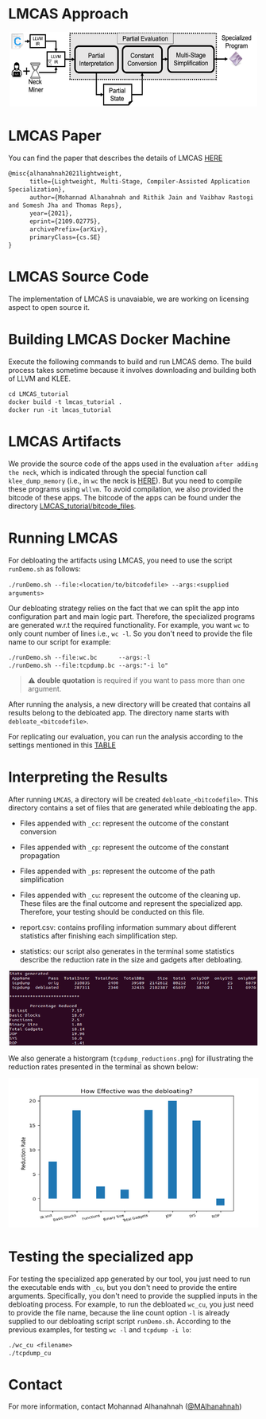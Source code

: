 # LMCAS Approach #

<p align="center">
<img src="./lmcas.png" width="500" height="150" alt="LMCAS Workflow" />
</p>

# LMCAS Paper
You can find the paper that describes the details of LMCAS [HERE](https://arxiv.org/abs/2109.02775)

```
@misc{alhanahnah2021lightweight,
      title={Lightweight, Multi-Stage, Compiler-Assisted Application Specialization}, 
      author={Mohannad Alhanahnah and Rithik Jain and Vaibhav Rastogi and Somesh Jha and Thomas Reps},
      year={2021},
      eprint={2109.02775},
      archivePrefix={arXiv},
      primaryClass={cs.SE}
}
```

# LMCAS Source Code
The implementation of LMCAS is unavaiable, we are working on licensing aspect to open source it.

# Building LMCAS Docker Machine
Execute the following commands to build and run LMCAS demo. The build process takes sometime because it involves downloading and building both of LLVM and KLEE.  
```shell
cd LMCAS_tutorial
docker build -t lmcas_tutorial .
docker run -it lmcas_tutorial
```
# LMCAS Artifacts
We provide the source code of the apps used in the evaluation `after adding the neck`, which is indicated through the special function call `klee_dump_memory` (i.e., in `wc` the neck is [HERE](https://github.com/Mohannadcse/LMCAS_Demo/blob/main/LMCAS_tutorial/source_code_files/wc.c#L746)). But you need to compile these programs using `wllvm`. To avoid compilation, we also provided the bitcode of these apps. The bitcode of the apps can be found under the directory [LMCAS_tutorial/bitcode_files](LMCAS_tutorial/bitcode_files).

# Running LMCAS
For debloating the artifacts using LMCAS, you need to use the script `runDemo.sh` as follows:

`./runDemo.sh --file:<location/to/bitcodefile> --args:<supplied arguments>`

Our debloating strategy relies on the fact that we can split the app into configuration part and main logic part. Therefore, the specialized programs are generated w.r.t the required functionality. For example, you want `wc` to only count number of lines i.e., `wc -l`. So you don't need to provide the file name to our script for example:
```
./runDemo.sh --file:wc.bc      --args:-l
./runDemo.sh --file:tcpdump.bc --args:"-i lo"
```

>:warning: **double quotation** is required if you want to pass more than one argument.

After running the analysis, a new directory will be created that contains all results belong to the debloated app. The directory name starts with `debloate_<bitcodefile>`.

For replicating our evaluation, you can run the analysis according to the settings mentioned in this [TABLE](https://sites.google.com/view/lmcas/home#h.r7u6w8uktrgc)

# Interpreting the Results
After running `LMCAS`, a directory will be created `debloate_<bitcodefile>`. This directory contains a set of files that are generated while debloating the app. 

+ Files appended with `_cc`: represent the outcome of the constant conversion
+ Files appended with `_cp`: represent the outcome of the constant propagation
+ Files appended with `_ps`: represent the outcome of the path simplification
+ Files appended with `_cu`: represent the outcome of the cleaning up. These files are the final outcome and represent the specialized app. Therefore, your testing should be conducted on this file.
+ report.csv: contains profiling information summary about different statistics after finishing each simplification step. 

+ statistics: our script also generates in the terminal some statistics describe the reduction rate in the size and gadgets after debloating. 

<p align="center">
<img src="./stats.png" width="500" height="150" alt="LMCAS Workflow" />
</p>

We also generate a historgram (`tcpdump_reductions.png`) for illustrating the reduction rates presented in the terminal as shown below: 

<p align="center">
<img src="./tcpdump_reductions.png" width="600" height="300" alt="LMCAS Workflow" />
</p>

# Testing the specialized app
For testing the specialized app generated by our tool, you just need to run the executable ends with `_cu`, but you don't need to provide the entire arguments. Specifically, you don't need to provide the supplied inputs in the debloating process. For example, to run the debloated `wc_cu`, you just need to provide the file name, because the line count option `-l` is already supplied to our debloating script script `runDemo.sh`. According to the previous examples, for testing `wc -l` and `tcpdump -i lo`:

```
./wc_cu <filename>
./tcpdump_cu
```

# Contact
For more information, contact Mohannad Alhanahnah ([@MAlhanahnah](https://twitter.com/MAlhanahnah))



